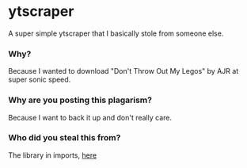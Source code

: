 # ytscraper
A super simple ytscraper that I basically stole from someone else.

### Why?
Because I wanted to download "Don't Throw Out My Legos" by AJR at super sonic speed.

### Why are you posting this plagarism?
Because I want to back it up and don't really care.

### Who did you steal this from?
The library in imports, [here](https://github.com/kkdai/youtube)
